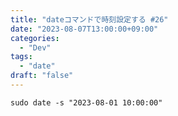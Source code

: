```yaml
---
title: "dateコマンドで時刻設定する #26"
date: "2023-08-07T13:00:00+09:00"
categories:
  - "Dev"
tags:
  - "date"
draft: "false"
---
```


```
sudo date -s "2023-08-01 10:00:00"
```
